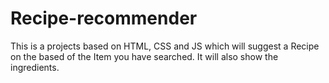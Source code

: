 # Recipe-recommender
This is a projects based on HTML, CSS  and JS  which will suggest a Recipe  on the based of  the Item you have searched. It will also show the ingredients.
